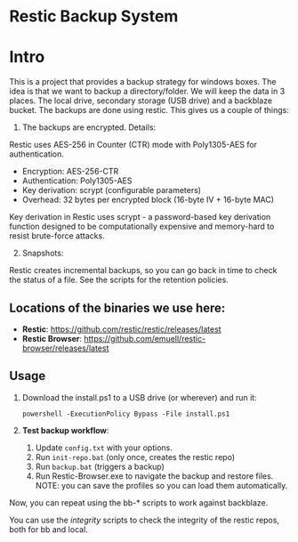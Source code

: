 # Restic Backup System

# Intro

This is a project that provides a backup strategy for windows boxes. 
The idea is that we want to backup a directory/folder. We will keep the data
in 3 places. The local drive, secondary storage (USB drive) and a backblaze 
bucket.
The backups are done using restic. This gives us a couple of things:

1. The backups are encrypted. Details:

Restic uses AES-256 in Counter (CTR) mode with Poly1305-AES for authentication.

  - Encryption: AES-256-CTR
  - Authentication: Poly1305-AES
  - Key derivation: scrypt (configurable parameters)
  - Overhead: 32 bytes per encrypted block (16-byte IV + 16-byte MAC)

Key derivation in Restic uses scrypt - a password-based key derivation
function designed to be computationally expensive and memory-hard to resist
brute-force attacks.

2. Snapshots:

Restic creates incremental backups, so you can go back in time to check the status of a file. 
See the scripts for the retention policies.

## Locations of the binaries we use here:

- **Restic**: https://github.com/restic/restic/releases/latest
- **Restic Browser**: https://github.com/emuell/restic-browser/releases/latest

## Usage

1. Download the install.ps1 to a USB drive (or wherever) and run it:
   ```
   powershell -ExecutionPolicy Bypass -File install.ps1
   ```

2. **Test backup workflow**:
   1. Update `config.txt` with your options.
   2. Run `init-repo.bat`  (only once, creates the restic repo)
   3. Run `backup.bat` (triggers a backup)
   4. Run Restic-Browser.exe to navigate the backup and restore files.
      NOTE: you can save the profiles so you can load them automatically.

Now, you can repeat using the bb-* scripts to work against backblaze.

You can use the *integrity* scripts to check the integrity of the restic repos, both for bb and local.
